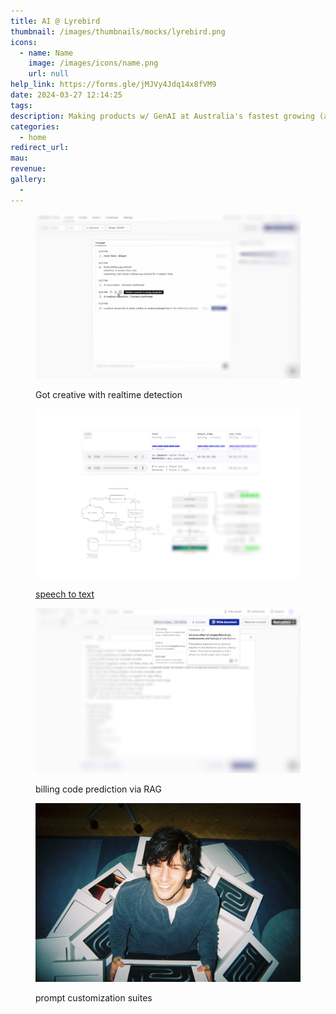```yaml
---
title: AI @ Lyrebird
thumbnail: /images/thumbnails/mocks/lyrebird.png
icons:
  - name: Name
    image: /images/icons/name.png
    url: null
help_link: https://forms.gle/jMJVy4Jdq14x8fVM9
date: 2024-03-27 12:14:25
tags:
description: Making products w/ GenAI at Australia's fastest growing (and best) startup
categories:
  - home
redirect_url:
mau:
revenue:
gallery:
  - 
---
```


[//]: # (TODO: Automate this later)

<figure>
    <img src="/images/project-mocks/lyrebird/1.jpg">
    <p class="figcaption">Got creative with realtime detection</p>
</figure>
<figure>
    <img src="/images/project-mocks/lyrebird/2.jpg">
    <p class="figcaption"><a href="https://github.com/jl33-ai/speech-2-drug">speech to text</a></p>
</figure>
<figure>
    <img src="/images/project-mocks/lyrebird/3.jpg">
    <p class="figcaption">billing code prediction via RAG</p>
</figure>
<figure>
    <img src="/images/project-mocks/lyrebird/4.jpg">
    <p class="figcaption">prompt customization suites</p>
</figure>